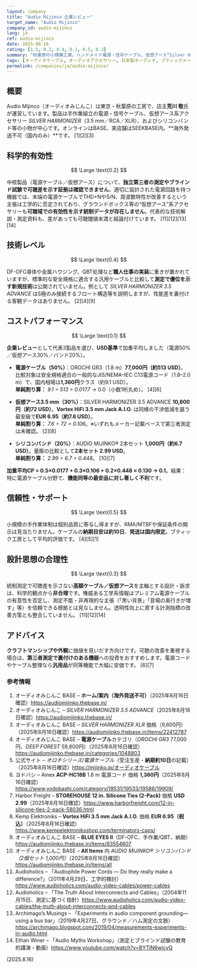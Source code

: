 ```yaml
---
layout: company
title: "Audio Mijinco 企業レビュー"
target_name: "Audio Mijinco"
company_id: audio-mijinco
lang: ja
ref: audio-mijinco
date: 2025-08-16
rating: [1.5, 0.2, 0.4, 0.1, 0.5, 0.3]
summary: "秋葉原の小規模工房。ハンドメイド電源・信号ケーブル、仮想アース“Silver Harmonizer”、小物アクセサリーを展開します"
tags: [オーディオケーブル, オーディオアクセサリー, 日本製オーディオ, ブティックメーカー, ハンドクラフト]
permalink: /companies/ja/audio-mijinco/
---
```


## 概要

Audio Mijinco（オーディオみじんこ）は東京・秋葉原の工房で、店主**荒川 敬**氏が運営しています。製品は手作業組立の電源・信号ケーブル、仮想アース系アクセサリー *SILVER HARMONIZER*（3.5 mm／RCA／XLR）、およびシリコンバンド等の小物が中心です。オンラインはBASE、実店舗はSEEKBASE内。**海外発送不可（国内のみ）**です。 [1][2][3]

## 科学的有効性

$$ \Large \text{0.2} $$

中核製品（電源ケーブル／仮想アース）について、**独立第三者の測定やブラインド試験で可聴差を示す証拠は確認できません**。適切に設計された電源回路を持つ機器では、末端の電源ケーブルでTHD+NやS/N、周波数特性が改善するという主張は工学的に否定されており、グラウンドボックス等の“仮想アース”系アクセサリーも**可聴域での有効性を示す統制データが存在しません**。代表的な技術解説・測定資料も、差があっても可聴閾値未満と結論付けています。 [11][12][13][14]

## 技術レベル

$$ \Large \text{0.4} $$

DF-OFC導体や金属ハウジング、QBT処理など**職人仕事の実装**に重きが置かれていますが、標準的な安全規格に適合する汎用ケーブルと比較して**測定で優位を示す新規技術**は公開されていません。例として *SILVER HARMONIZER 3.5 ADVANCE* はS極のみ接続するフロート構造等を説明しますが、性能差を裏付ける客観データはありません。 [2][4][9]

## コストパフォーマンス

$$ \Large \text{0.1} $$

**企業レビュー**として代表3製品を選び、**USD基準**で加重平均しました（電源50%／仮想アース30%／バンド20%）。

- **電源ケーブル（50%）**：OROCHI GR3（1.8 m）**77,000円（約513 USD）**。比較対象は安全規格適合の一般的なJIS/NEMA–IEC C13電源コード（1.8–2.0 m）で、国内相場は**1,360円**クラス（約9.1 USD）。  
  **単純割り算：** *9.1 ÷ 513 = 0.0177* → 0.0（小数1桁丸め）。 [4][6]

- **仮想アース3.5 mm（30%）**：SILVER HARMONIZER 3.5 ADVANCE **10,800円（約72 USD）**。**Vortex HiFi 3.5 mm Jack A.I.O.** は同様の干渉低減を謳う最安級で**EUR 6.95（約7.6 USD）**。  
  **単純割り算：** *7.6 ÷ 72 = 0.106*。※いずれもメーカー記載ベースで第三者測定は未確認。 [2][8]

- **シリコンバンド（20%）**：AUDIO MIJINKO® 2本セット **1,000円（約6.7 USD）**。量販の比較として**2本セット 2.99 USD**。  
  **単純割り算：** *2.99 ÷ 6.7 = 0.448*。 [10][7]

**加重平均CP = 0.5×0.0177 + 0.3×0.106 + 0.2×0.448 ≈ 0.130 → 0.1**。結果：特に電源ケーブル分野で、**機能同等の最安品に対し著しく不利**です。

## 信頼性・サポート

$$ \Large \text{0.5} $$

小規模の手作業体制は個別品質に寄与し得ますが、RMA/MTBFや保証条件の開示は見当たりません。ケーブルの**納期目安は約10日**、**発送は国内限定**。ブティック工房として平均的評価です。 [4][5][1]

## 設計思想の合理性

$$ \Large \text{0.3} $$

統制測定で可聴差を示さない**高額ケーブル／仮想アース**を主軸とする設計・訴求は、科学的観点から**非合理**です。権威ある工学系情報はプレミアム電源ケーブルの有意性を否定し、測定不能・非再現的な主張（「黒い背景」「音場の奥行きが増す」等）を信頼できる根拠とは見なしません。透明性向上に資する計測指標の改善方策とも整合していません。 [11][12][14]

## アドバイス

**クラフトマンシップや外観**に価値を見いだす方向けです。可聴の改善を重視する場合は、**第三者測定で裏付けのある機器**への投資をおすすめします。電源コードやケーブル整理なら**汎用品**が同等機能で大幅に安価です。 [6][7]

### 参考情報

1. オーディオみじんこ BASE – **ホーム/案内（海外発送不可）**（2025年8月16日確認）https://audiomijinko.thebase.in/  
2. オーディオみじんこ – *SILVER HARMONIZER 3.5 ADVANCE*（2025年8月16日確認）https://audiomijinko.thebase.in/  
3. オーディオみじんこ BASE – *SILVER HARMONIZER XLR* 価格（9,600円）（2025年8月16日確認）https://audiomijinko.thebase.in/items/22412787  
4. オーディオみじんこ BASE – **電源ケーブル**カテゴリ（*OROCHI GR3* 77,000円、*DEEP FOREST* 59,800円）（2025年8月16日確認）https://audiomijinko.thebase.in/categories/1048803  
5. 公式サイト – *オロチシリーズ/電源ケーブル*（受注生産・**納期約10日**の記載）（2025年8月16日確認）https://mijinko.jp/オーディオケーブル  
6. ヨドバシ – Ainex **ACP-HC18B** 1.8 m 電源コード 価格 **1,360円**（2025年8月16日確認）https://www.yodobashi.com/category/19531/19533/19586/19909/  
7. Harbor Freight – **STOREHOUSE 12 in. Silicone Ties (2-Pack)** 価格 **USD 2.99**（2025年8月16日確認）https://www.harborfreight.com/12-in-silicone-ties-2-pack-58036.html  
8. Kemp Elektroniks – **Vortex HiFi 3.5 mm Jack A.I.O.** 価格 **EUR 6.95（税込）**（2025年8月16日確認）https://www.kempelektroniksshop.com/terminators-caps/  
9. オーディオみじんこ BASE – **BLUE EYES II**（DF-OFC、手作業/QBT、納期）https://audiomijinko.thebase.in/items/83554607  
10. オーディオみじんこ BASE – **All Items** 内 *AUDIO MIJINKO® シリコンバンド（2個セット 1,000円）*（2025年8月16日確認）https://audiomijinko.thebase.in/items/all  
11. Audioholics – 「Audiophile Power Cords — Do they really make a difference?」（2011年4月29日、工学的検討）https://www.audioholics.com/audio-video-cables/power-cables  
12. Audioholics – 「The Truth About Interconnects and Cables」（2004年11月15日、測定に基づく指針）https://www.audioholics.com/audio-video-cables/the-truth-about-interconnects-and-cables  
13. Archimago’s Musings – 「Experiments in audio component grounding—using a bus bar」（2019年4月27日、グラウンド／ハム測定の文脈）https://archimago.blogspot.com/2019/04/measurements-experiments-in-audio.html  
14. Ethan Winer – 「Audio Myths Workshop」（測定とブラインド試験の教育的講演・動画）https://www.youtube.com/watch?v=BYTlN6wjcvQ

(2025.8.16)
